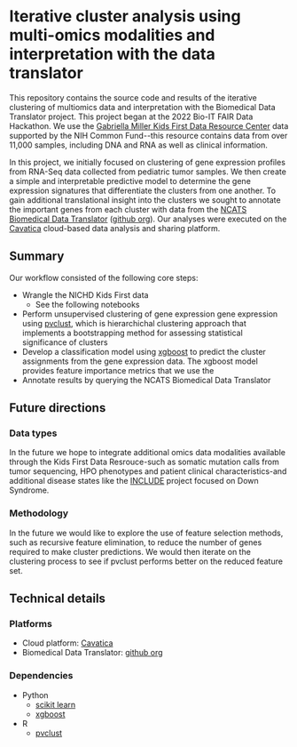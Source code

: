 # Iterative cluster analysis using multi-omics modalities and interpretation with the data translator

This repository contains the source code and results of the iterative clustering of multiomics data and interpretation with the Biomedical Data Translator project. This project began at the 2022 Bio-IT FAIR Data Hackathon. We use the [Gabriella Miller Kids First Data Resource Center](https://kidsfirstdrc.org/) data supported by the NIH Common Fund--this resource contains data from over 11,000 samples, including DNA and RNA as well as clinical information. 

In this project, we initially focused on clustering of gene expression profiles from RNA-Seq data collected from pediatric tumor samples. We then create a simple and interpretable predictive model to determine the gene expression signatures that differentiate the clusters from one another. To gain additional translational insight into the clusters we sought to annotate the important genes from each cluster with data from the [NCATS Biomedical Data Translator](https://ncats.nih.gov/translator) ([github org](https://github.com/NCATSTranslator)). Our analyses were executed on the [Cavatica](https://www.cavatica.org/) cloud-based data analysis and sharing  platform. 

## Summary

Our workflow consisted of the following core steps:

* Wrangle the NICHD Kids First data
    * See the following notebooks
* Perform unsupervised clustering of gene expression gene expression using [pvclust](https://cran.r-project.org/web/packages/pvclust/pvclust.pdf), which is hierarchichal clustering approach that implements a bootstrapping method for assessing statistical significance of clusters
* Develop a classification model using [xgboost](https://xgboost.readthedocs.io/en/stable/index.html) to predict the cluster assignments from the gene expression data. The xgboost model provides feature importance metrics that we use the 
* Annotate results by querying the NCATS Biomedical Data Translator

## Future directions

### Data types
In the future we hope to integrate additional omics data modalities available through the Kids First Data Resrouce-such as somatic mutation calls from tumor sequencing, HPO phenotypes and patient clinical characteristics-and additional disease states like the [INCLUDE](https://www.nih.gov/include-project) project focused on Down Syndrome.

### Methodology
In the future we would like to explore the use of feature selection methods, such as recursive feature elimination, to reduce the number of genes required to make cluster predictions. We would then iterate on the clustering process to see if pvclust performs better on the reduced feature set. 

## Technical details

### Platforms
* Cloud platform: [Cavatica](https://www.cavatica.org/)
* Biomedical Data Translator: [github org](https://github.com/NCATSTranslator)

### Dependencies

* Python
    * [scikit learn](https://scikit-learn.org/stable/)
    * [xgboost](https://xgboost.readthedocs.io/en/stable/index.html)
* R
    * [pvclust](https://cran.r-project.org/web/packages/pvclust/pvclust.pdf)